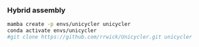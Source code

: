 
### Hybrid assembly

```bash
mamba create -p envs/unicycler unicycler
conda activate envs/unicycler
#git clone https://github.com/rrwick/Unicycler.git unicycler
```
